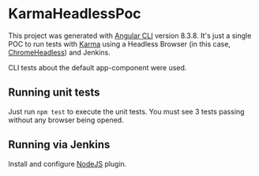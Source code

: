 # KarmaHeadlessPoc

This project was generated with [Angular CLI](https://github.com/angular/angular-cli) version 8.3.8. 
It's just a single POC to run tests with [Karma](https://karma-runner.github.io) using a Headless Browser (in this case, [ChromeHeadless](https://github.com/karma-runner/karma-chrome-launcher)) and Jenkins. 

CLI tests about the default app-component were used. 

## Running unit tests
Just run `npm test` to execute the unit tests. 
You must see 3 tests passing without any browser being opened.

## Running via Jenkins
Install and configure [NodeJS](https://wiki.jenkins.io/display/JENKINS/NodeJS+Plugin) plugin. 
